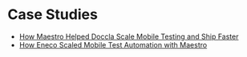 # Case Studies

* [How Maestro Helped Doccla Scale Mobile Testing and Ship Faster](https://www.youtube.com/watch?v=3yfenuhs-go)
* [How Eneco Scaled Mobile Test Automation with Maestro](https://www.youtube.com/watch?v=A-1novVverI)

